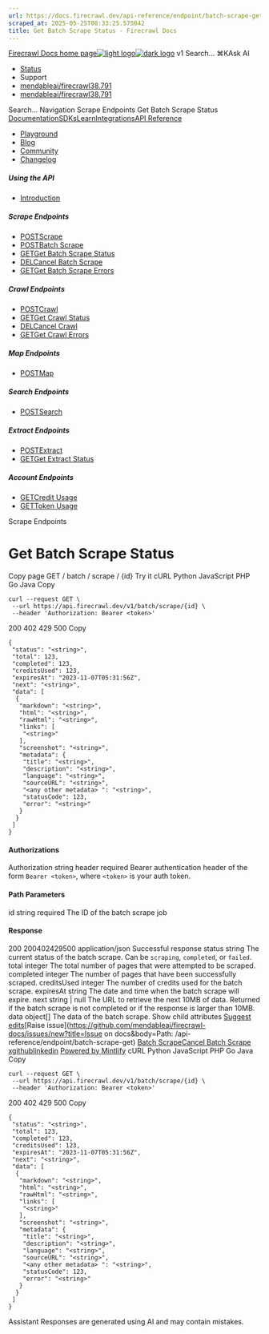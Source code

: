 ```yaml
---
url: https://docs.firecrawl.dev/api-reference/endpoint/batch-scrape-get
scraped_at: 2025-05-25T08:33:25.575042
title: Get Batch Scrape Status - Firecrawl Docs
---
```


[Firecrawl Docs home page![light logo](https://mintlify.s3.us-west-1.amazonaws.com/firecrawl/logo/logo.png)![dark logo](https://mintlify.s3.us-west-1.amazonaws.com/firecrawl/logo/logo-dark.png)](https://firecrawl.dev)
v1
Search...
⌘KAsk AI
  * [Status](https://firecrawl.betteruptime.com)
  * Support
  * [mendableai/firecrawl38.791](https://github.com/mendableai/firecrawl)
  * [mendableai/firecrawl38.791](https://github.com/mendableai/firecrawl)


Search...
Navigation
Scrape Endpoints
Get Batch Scrape Status
[Documentation](https://docs.firecrawl.dev/introduction)[SDKs](https://docs.firecrawl.dev/sdks/overview)[Learn](https://www.firecrawl.dev/blog/category/tutorials)[Integrations](https://www.firecrawl.dev/app)[API Reference](https://docs.firecrawl.dev/api-reference/introduction)
* [Playground](https://firecrawl.dev/playground)
* [Blog](https://firecrawl.dev/blog)
* [Community](https://discord.gg/gSmWdAkdwd)
* [Changelog](https://firecrawl.dev/changelog)
##### Using the API
  * [Introduction](https://docs.firecrawl.dev/api-reference/introduction)


##### Scrape Endpoints
  * [POSTScrape](https://docs.firecrawl.dev/api-reference/endpoint/scrape)
  * [POSTBatch Scrape](https://docs.firecrawl.dev/api-reference/endpoint/batch-scrape)
  * [GETGet Batch Scrape Status](https://docs.firecrawl.dev/api-reference/endpoint/batch-scrape-get)
  * [DELCancel Batch Scrape](https://docs.firecrawl.dev/api-reference/endpoint/batch-scrape-delete)
  * [GETGet Batch Scrape Errors](https://docs.firecrawl.dev/api-reference/endpoint/batch-scrape-get-errors)


##### Crawl Endpoints
  * [POSTCrawl](https://docs.firecrawl.dev/api-reference/endpoint/crawl-post)
  * [GETGet Crawl Status](https://docs.firecrawl.dev/api-reference/endpoint/crawl-get)
  * [DELCancel Crawl](https://docs.firecrawl.dev/api-reference/endpoint/crawl-delete)
  * [GETGet Crawl Errors](https://docs.firecrawl.dev/api-reference/endpoint/crawl-get-errors)


##### Map Endpoints
  * [POSTMap](https://docs.firecrawl.dev/api-reference/endpoint/map)


##### Search Endpoints
  * [POSTSearch](https://docs.firecrawl.dev/api-reference/endpoint/search)


##### Extract Endpoints
  * [POSTExtract](https://docs.firecrawl.dev/api-reference/endpoint/extract)
  * [GETGet Extract Status](https://docs.firecrawl.dev/api-reference/endpoint/extract-get)


##### Account Endpoints
  * [GETCredit Usage](https://docs.firecrawl.dev/api-reference/endpoint/credit-usage)
  * [GETToken Usage](https://docs.firecrawl.dev/api-reference/endpoint/token-usage)


Scrape Endpoints
# Get Batch Scrape Status
Copy page
GET
/
batch
/
scrape
/
{id}
Try it
cURL
Python
JavaScript
PHP
Go
Java
Copy
```
curl --request GET \
 --url https://api.firecrawl.dev/v1/batch/scrape/{id} \
 --header 'Authorization: Bearer <token>'
```

200
402
429
500
Copy
```
{
 "status": "<string>",
 "total": 123,
 "completed": 123,
 "creditsUsed": 123,
 "expiresAt": "2023-11-07T05:31:56Z",
 "next": "<string>",
 "data": [
  {
   "markdown": "<string>",
   "html": "<string>",
   "rawHtml": "<string>",
   "links": [
    "<string>"
   ],
   "screenshot": "<string>",
   "metadata": {
    "title": "<string>",
    "description": "<string>",
    "language": "<string>",
    "sourceURL": "<string>",
    "<any other metadata> ": "<string>",
    "statusCode": 123,
    "error": "<string>"
   }
  }
 ]
}
```

#### Authorizations
[​](https://docs.firecrawl.dev/api-reference/endpoint/batch-scrape-get#authorization-authorization)
Authorization
string
header
required
Bearer authentication header of the form `Bearer <token>`, where `<token>` is your auth token.
#### Path Parameters
[​](https://docs.firecrawl.dev/api-reference/endpoint/batch-scrape-get#parameter-id)
id
string
required
The ID of the batch scrape job
#### Response
200
200402429500
application/json
Successful response
[​](https://docs.firecrawl.dev/api-reference/endpoint/batch-scrape-get#response-status)
status
string
The current status of the batch scrape. Can be `scraping`, `completed`, or `failed`.
[​](https://docs.firecrawl.dev/api-reference/endpoint/batch-scrape-get#response-total)
total
integer
The total number of pages that were attempted to be scraped.
[​](https://docs.firecrawl.dev/api-reference/endpoint/batch-scrape-get#response-completed)
completed
integer
The number of pages that have been successfully scraped.
[​](https://docs.firecrawl.dev/api-reference/endpoint/batch-scrape-get#response-credits-used)
creditsUsed
integer
The number of credits used for the batch scrape.
[​](https://docs.firecrawl.dev/api-reference/endpoint/batch-scrape-get#response-expires-at)
expiresAt
string
The date and time when the batch scrape will expire.
[​](https://docs.firecrawl.dev/api-reference/endpoint/batch-scrape-get#response-next)
next
string | null
The URL to retrieve the next 10MB of data. Returned if the batch scrape is not completed or if the response is larger than 10MB.
[​](https://docs.firecrawl.dev/api-reference/endpoint/batch-scrape-get#response-data)
data
object[]
The data of the batch scrape.
Show child attributes
[Suggest edits](https://github.com/mendableai/firecrawl-docs/edit/main/api-reference/endpoint/batch-scrape-get.mdx)[Raise issue](https://github.com/mendableai/firecrawl-docs/issues/new?title=Issue on docs&body=Path: /api-reference/endpoint/batch-scrape-get)
[Batch Scrape](https://docs.firecrawl.dev/api-reference/endpoint/batch-scrape)[Cancel Batch Scrape](https://docs.firecrawl.dev/api-reference/endpoint/batch-scrape-delete)
[x](https://x.com/firecrawl_dev)[github](https://github.com/mendableai/firecrawl)[linkedin](https://www.linkedin.com/company/firecrawl)
[Powered by Mintlify](https://mintlify.com/preview-request?utm_campaign=poweredBy&utm_medium=referral&utm_source=docs.firecrawl.dev)
cURL
Python
JavaScript
PHP
Go
Java
Copy
```
curl --request GET \
 --url https://api.firecrawl.dev/v1/batch/scrape/{id} \
 --header 'Authorization: Bearer <token>'
```

200
402
429
500
Copy
```
{
 "status": "<string>",
 "total": 123,
 "completed": 123,
 "creditsUsed": 123,
 "expiresAt": "2023-11-07T05:31:56Z",
 "next": "<string>",
 "data": [
  {
   "markdown": "<string>",
   "html": "<string>",
   "rawHtml": "<string>",
   "links": [
    "<string>"
   ],
   "screenshot": "<string>",
   "metadata": {
    "title": "<string>",
    "description": "<string>",
    "language": "<string>",
    "sourceURL": "<string>",
    "<any other metadata> ": "<string>",
    "statusCode": 123,
    "error": "<string>"
   }
  }
 ]
}
```

Assistant
Responses are generated using AI and may contain mistakes.

